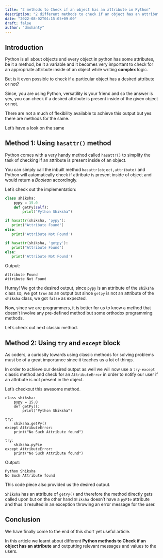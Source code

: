 ```yaml
---
title: "2 methods to Check if an object has an attribute in Python"
description: "2 different methods to check if an object has an attribute in Python"
date: "2022-08-02T04:15:05+09:00"
draft: false
author: "dmohanty"
---
```


## Introduction

Python is all about objects and every object in python has some attributes, be it a method, be it a variable and it becomes very important to check for an appropriate attribute inside of an object while writing **complex** logic.

But is it even possible to check if a particular object has a desired attribute or not? 

Since, you are using Python, versatility is your friend and so the answer is yes, you can check if a desired attribute is present inside of the given object or not.

There are not a much of flexibility available to achieve this output but yes there are methods for the same.

Let’s have a look on the same

## Method 1: Using `hasattr()` method

Python comes with a very handy method called `hasattr()` to simplify the task of checking if an attribute is present inside of an object.

You can simply call the inbuilt method `hasattr(object,attribute)` and Python will automatically check if attribute is present inside of object and would return a _Boolean_ accordingly.

Let’s check out the implementation:

```python
class shiksha:
    pypy = 15.0
    def getPy(self):
        print("Python Shiksha")

if hasattr(shiksha, 'pypy'):
   print("Attribute Found")
else:
   print('Attribute Not Found')

if hasattr(shiksha, 'getpy'):
   print("Attribute Found")
else:
   print('Attribute Not Found')

```

Output:

```
Attribute Found
Attribute Not Found

```

Hurray! We got the desired output, since `pypy` is an attribute of the `shiksha` class so, we got `true` as an output but since `getpy` is not an attribute of the `shiksha` class, we got `false` as expected.

Now, since we are programmers, it is better for us to know a method that doesn't involve any pre-defined method but some orthodox programming methods.

Let’s check out next classic method.

## Method 2:  Using `try` and `except` block

As coders, a curiosity towards using classic methods for solving problems must be of a great importance since it teaches us a lot of things.

In order to achieve our desired output as well we will now use a `try-except` classic method and check for an `AttributeError` in order to notify our user if an attribute is not present in the object.

Let’s checkout this awesome method.

```
class shiksha:
    pypy = 15.0
    def getPy():
        print("Python Shiksha")

try:
    shiksha.getPy()
except AttributeError:
    print("No Such Attribute found")

try:
    shiksha.pyPie
except AttributeError:
    print("No Such Attribute found")

```

Output:

```
Python Shiksha
No Such Attribute found

```

This code piece also provided us the desired output.

`Shiksha` has an attribute of `getPy()` and therefore the method directly gets called upon but on the other hand `Shiksha` doesn’t have a `pyPIe` attribute and thus it resulted in an exception throwing an error message for the user.

## Conclusion

We have finally come to the end of this short yet useful article. 

In this article we learnt about different **Python methods to Check if an object has an attribute** and outputting relevant messages and values to the users.
